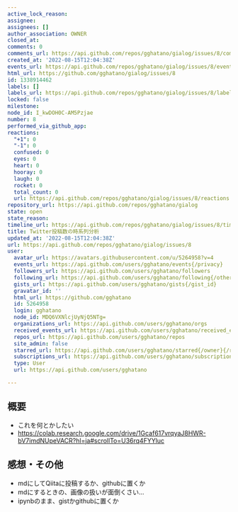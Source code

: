 ```yaml
---
active_lock_reason: 
assignee: 
assignees: []
author_association: OWNER
closed_at: 
comments: 0
comments_url: https://api.github.com/repos/gghatano/gialog/issues/8/comments
created_at: '2022-08-15T12:04:38Z'
events_url: https://api.github.com/repos/gghatano/gialog/issues/8/events
html_url: https://github.com/gghatano/gialog/issues/8
id: 1338914462
labels: []
labels_url: https://api.github.com/repos/gghatano/gialog/issues/8/labels{/name}
locked: false
milestone: 
node_id: I_kwDOH0C-AM5Pzjae
number: 8
performed_via_github_app: 
reactions:
  "+1": 0
  "-1": 0
  confused: 0
  eyes: 0
  heart: 0
  hooray: 0
  laugh: 0
  rocket: 0
  total_count: 0
  url: https://api.github.com/repos/gghatano/gialog/issues/8/reactions
repository_url: https://api.github.com/repos/gghatano/gialog
state: open
state_reason: 
timeline_url: https://api.github.com/repos/gghatano/gialog/issues/8/timeline
title: Twitter投稿数の時系列分析
updated_at: '2022-08-15T12:04:38Z'
url: https://api.github.com/repos/gghatano/gialog/issues/8
user:
  avatar_url: https://avatars.githubusercontent.com/u/5264958?v=4
  events_url: https://api.github.com/users/gghatano/events{/privacy}
  followers_url: https://api.github.com/users/gghatano/followers
  following_url: https://api.github.com/users/gghatano/following{/other_user}
  gists_url: https://api.github.com/users/gghatano/gists{/gist_id}
  gravatar_id: ''
  html_url: https://github.com/gghatano
  id: 5264958
  login: gghatano
  node_id: MDQ6VXNlcjUyNjQ5NTg=
  organizations_url: https://api.github.com/users/gghatano/orgs
  received_events_url: https://api.github.com/users/gghatano/received_events
  repos_url: https://api.github.com/users/gghatano/repos
  site_admin: false
  starred_url: https://api.github.com/users/gghatano/starred{/owner}{/repo}
  subscriptions_url: https://api.github.com/users/gghatano/subscriptions
  type: User
  url: https://api.github.com/users/gghatano

---
```

## 概要
- これを何とかしたい
- https://colab.research.google.com/drive/1Gcaf617vrqyaJ8HWR-bV7imdNUpeVACR?hl=ja#scrollTo=U36rq4FYYluc

## 感想・その他
- mdにしてQiitaに投稿するか、githubに置くか
- mdにするときの、画像の扱いが面倒くさい...
- ipynbのまま、gistかgithubに置くか
